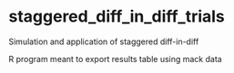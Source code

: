 # staggered_diff_in_diff_trials
Simulation and application of staggered diff-in-diff


R program meant to export results table using mack data

